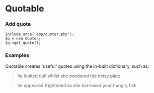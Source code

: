 # Quotable

### Add quote

```
include_once('app/quoter.php');
$q = new Quoter;
$q->get_quote();
```

### Examples

Quotable creates 'useful' quotes using the in-built dictionary, such as:

> he looked dull whilst she pondered the noisy plate

> he appeared frightened as she borrowed your hungry fish